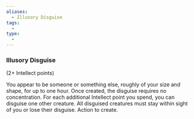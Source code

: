 ```yaml
---
aliases:
  - Illusory Disguise
tags:
  - 
type:
  - 
---
```

### Illusory Disguise

(2+ Intellect points)

You appear to be someone or something else, roughly of your size and shape, for up to one hour. Once created, the disguise requires no concentration. For each additional Intellect point you spend, you can disguise one other creature. All disguised creatures must stay within sight of you or lose their disguise. Action to create.